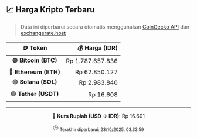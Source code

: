 

<!-- HARGA_KRIPTO -->
## 📈 Harga Kripto Terbaru

> Data ini diperbarui secara otomatis menggunakan [CoinGecko API](https://www.coingecko.com/) dan [exchangerate.host](https://exchangerate.host/)

<div align="center">

| 🪙 Token | 💰 Harga (IDR) |
|:------:|---------------:|
| 🟠 **Bitcoin (BTC)**   | Rp 1.787.657.836 |
| 🔵 **Ethereum (ETH)**  | Rp 62.850.127 |
| 🟣 **Solana (SOL)**    | Rp 2.983.840 |
| 🟢 **Tether (USDT)**   | Rp 16.608 |

---

💱 **Kurs Rupiah (USD → IDR)**: Rp 16.601

🕒 <sub>Terakhir diperbarui: 23/10/2025, 03.33.59</sub>

</div>
<!-- /HARGA_KRIPTO -->